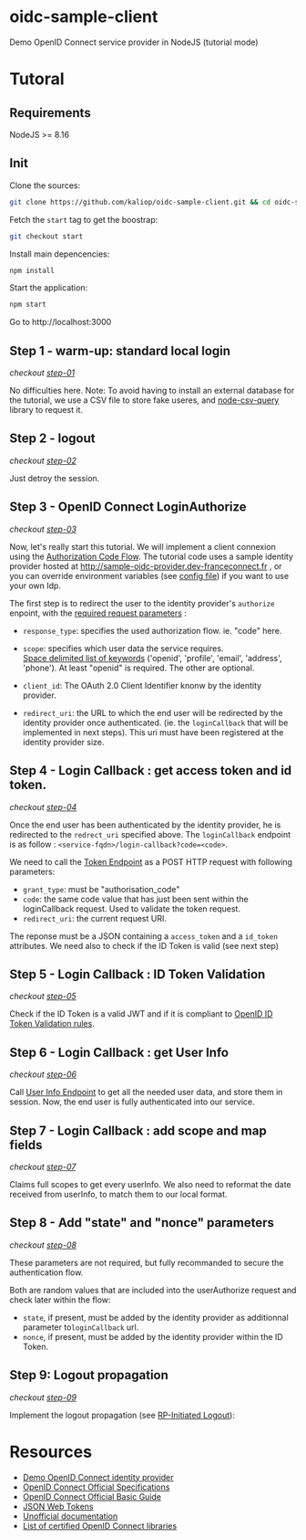 # oidc-sample-client
Demo OpenID Connect service provider in NodeJS (tutorial mode)

# Tutoral

## Requirements

NodeJS >= 8.16

## Init

Clone the sources:
```bash
git clone https://github.com/kaliop/oidc-sample-client.git && cd oidc-sample-client
```

Fetch the `start` tag to get the boostrap:
```bash
git checkout start
```

Install main depencencies:
```bash
npm install
```

Start the application:
```bash
npm start
```

Go to http://localhost:3000

## Step 1 - warm-up: standard local login

*checkout [step-01](https://github.com/kaliop/oidc-sample-client/commit/b57a95ad4c33bc79eb734009f3c0087be1a6edba)*

No difficulties here.
Note: To avoid having to install an external database for the tutorial, we use a CSV file to store fake useres, and [node-csv-query](https://github.com/rdubigny/node-csv-query) library to request it.

## Step 2 - logout

*checkout [step-02](https://github.com/kaliop/oidc-sample-client/commit/810c326eb878504c4a7138a36ac5e56407ad641a)*

Just detroy the session.

## Step 3 - OpenID Connect LoginAuthorize

*checkout [step-03](https://github.com/kaliop/oidc-sample-client/commit/b293f9458551841fc71776755744691dc0adaa31)*

Now, let's really start this tutorial.
We will implement a client connexion using the [Authorization Code Flow](https://openid.net/specs/openid-connect-core-1_0.html#CodeFlowAuth).
The tutorial code uses a sample identity provider hosted at http://sample-oidc-provider.dev-franceconnect.fr , or you can override environment variables (see [config file](./config.js)) if you want to use your own Idp.

The first step is to redirect the user to the identity provider's `authorize` enpoint, with the [required request parameters](https://openid.net/specs/openid-connect-core-1_0.html#AuthRequest) :

* `response_type`: specifies the used authorization flow. ie. "code" here.

* `scope`: specifies which user data the service requires. <br>
[Space delimited list of keywords](https://openid.net/specs/openid-connect-core-1_0.html#ScopeClaims) ('openid', 'profile', 'email', 'address', 'phone'). At least "openid" is required. The other are optional.

* `client_id`: The OAuth 2.0 Client Identifier knonw by the identity provider.

* `redirect_uri`: the URL to which the end user will be redirected by the identity provider once authenticated. (ie. the `loginCallback` that will be implemented in next steps). This uri must have been registered at the identity provider size.

## Step 4 - Login Callback : get access token and id token.

*checkout [step-04](https://github.com/kaliop/oidc-sample-client/commit/50a397360f8e4f571baf2a87f768961ae32b7ec9)*

Once the end user has been authenticated by the identity provider, he is redirected to the `redrect_uri` specified above.
The `loginCallback` endpoint is as follow : `<service-fqdn>/login-callback?code=<code>`.

We need to call the [Token Endpoint](https://openid.net/specs/openid-connect-core-1_0.html#TokenEndpoint) as a POST HTTP request with following parameters:
* `grant_type`: must be "authorisation_code"
* `code`: the same code value that has just been sent within the loginCallback request. Used to validate the token request.
* `redirect_uri`: the current request URI.

The reponse must be a JSON containing a `access_token` and a `id_token` attributes.
We need also to check if the ID Token is valid (see next step)

## Step 5 - Login Callback : ID Token Validation

*checkout [step-05](https://github.com/kaliop/oidc-sample-client/commit/82e59bf42f60b06e0648995b2651bbb98d9d9c2c)*

Check if the ID Token is a valid JWT and if it is compliant to [OpenID ID Token Validation rules](https://openid.net/specs/openid-connect-core-1_0.html#IDTokenValidation).

## Step 6 - Login Callback : get User Info

*checkout [step-06](https://github.com/kaliop/oidc-sample-client/commit/237cb0286670bce71ab6722a86c9ef3290f75332)*

Call [User Info Endpoint](https://openid.net/specs/openid-connect-core-1_0.html#UserInfo) to get all the needed user data, and store them in session.
Now, the end user is fully authenticated into our service.

## Step 7 - Login Callback : add scope and map fields

*checkout [step-07](https://github.com/kaliop/oidc-sample-client/commit/f4bb796e3970cc070b8164b4f19c05cefdd1f7dd)*

Claims full scopes to get every userInfo.
We also need to reformat the date received from userInfo, to match them to our local format.

## Step 8 - Add "state" and "nonce" parameters

*checkout [step-08](https://github.com/kaliop/oidc-sample-client/commit/76ef13f0c5964f703b3e0ceb2b10cebca2472aec)*

These parameters are not required, but fully recommanded to secure the authentication flow.

Both are random values that are included into the userAuthorize request and check later within the flow:

* `state`, if present, must be added by the identity provider as additionnal parameter to`loginCallback` url.
* `nonce`, if present, must be added by the identity provider within the ID Token.

## Step 9: Logout propagation

*checkout [step-09](https://github.com/kaliop/oidc-sample-client/commit/a2cc84d5b98a33567d4ec548c0953d3fce43f7ea)*

Implement the logout propagation (see [RP-Initiated Logout](https://openid.net/specs/openid-connect-session-1_0.html#RPLogout)):

# Resources

* [Demo OpenID Connect identity provider](https://github.com/kaliop/oidc-sample-provider)
* [OpenID Connect Official Specifications](https://openid.net/specs/)
* [OpenID Connect Official Basic Guide](https://openid.net/specs/openid-connect-basic-1_0.html)
* [JSON Web Tokens](https://jwt.io/)
* [Unofficial documentation](https://developer.orange.com/tech_guide/openid-connect-1-0/)
* [List of certified OpenID Connect libraries](https://openid.net/developers/certified/)
